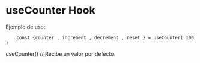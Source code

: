 # useCounter Hook

Ejemplo de uso: 

```
    const {counter , increment , decrement , reset } = useCounter( 100 )
```

useCounter() // Recibe un valor por defecto
